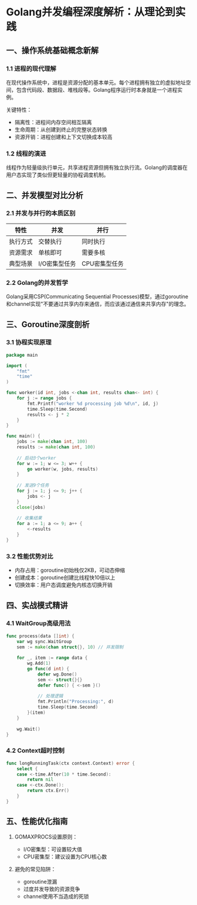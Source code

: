 # Golang并发编程深度解析：从理论到实践

## 一、操作系统基础概念新解

### 1.1 进程的现代理解
在现代操作系统中，进程是资源分配的基本单元。每个进程拥有独立的虚拟地址空间，包含代码段、数据段、堆栈段等。Golang程序运行时本身就是一个进程实例。

关键特性：
- 隔离性：进程间内存空间相互隔离
- 生命周期：从创建到终止的完整状态转换
- 资源开销：进程创建和上下文切换成本较高

### 1.2 线程的演进
线程作为轻量级执行单元，共享进程资源但拥有独立执行流。Golang的调度器在用户态实现了类似但更轻量的协程调度机制。

## 二、并发模型对比分析

### 2.1 并发与并行的本质区别
| 特性        | 并发               | 并行               |
|------------|--------------------|--------------------|
| 执行方式    | 交替执行           | 同时执行           |
| 资源需求    | 单核即可           | 需要多核           |
| 典型场景    | I/O密集型任务      | CPU密集型任务      |

### 2.2 Golang的并发哲学
Golang采用CSP(Communicating Sequential Processes)模型，通过goroutine和channel实现"不要通过共享内存来通信，而应该通过通信来共享内存"的理念。

## 三、Goroutine深度剖析

### 3.1 协程实现原理
```go
package main

import (
    "fmt"
    "time"
)

func worker(id int, jobs <-chan int, results chan<- int) {
    for j := range jobs {
        fmt.Printf("worker %d processing job %d\n", id, j)
        time.Sleep(time.Second)
        results <- j * 2
    }
}

func main() {
    jobs := make(chan int, 100)
    results := make(chan int, 100)
    
    // 启动3个worker
    for w := 1; w <= 3; w++ {
        go worker(w, jobs, results)
    }
    
    // 发送9个任务
    for j := 1; j <= 9; j++ {
        jobs <- j
    }
    close(jobs)
    
    // 收集结果
    for a := 1; a <= 9; a++ {
        <-results
    }
}
```

### 3.2 性能优势对比
- 内存占用：goroutine初始栈仅2KB，可动态伸缩
- 创建成本：goroutine创建比线程快10倍以上
- 切换效率：用户态调度避免内核态切换开销

## 四、实战模式精讲

### 4.1 WaitGroup高级用法
```go
func process(data []int) {
    var wg sync.WaitGroup
    sem := make(chan struct{}, 10) // 并发限制
    
    for _, item := range data {
        wg.Add(1)
        go func(d int) {
            defer wg.Done()
            sem <- struct{}{}
            defer func() { <-sem }()
            
            // 处理逻辑
            fmt.Println("Processing:", d)
            time.Sleep(time.Second)
        }(item)
    }
    
    wg.Wait()
}
```

### 4.2 Context超时控制
```go
func longRunningTask(ctx context.Context) error {
    select {
    case <-time.After(10 * time.Second):
        return nil
    case <-ctx.Done():
        return ctx.Err()
    }
}
```

## 五、性能优化指南

1. GOMAXPROCS设置原则：
   - I/O密集型：可设置较大值
   - CPU密集型：建议设置为CPU核心数
   
2. 避免的常见陷阱：
   - goroutine泄漏
   - 过度并发导致的资源竞争
   - channel使用不当造成的死锁
